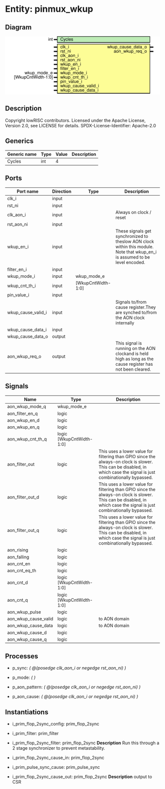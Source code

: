 # Entity: pinmux_wkup
## Diagram
![Diagram](pinmux_wkup.svg "Diagram")
## Description
Copyright lowRISC contributors.
 Licensed under the Apache License, Version 2.0, see LICENSE for details.
 SPDX-License-Identifier: Apache-2.0
 
## Generics
| Generic name | Type | Value | Description |
| ------------ | ---- | ----- | ----------- |
| Cycles       | int  | 4     |             |
## Ports
| Port name          | Direction | Type               | Description                                                                                                                  |
| ------------------ | --------- | ------------------ | ---------------------------------------------------------------------------------------------------------------------------- |
| clk_i              | input     |                    |                                                                                                                              |
| rst_ni             | input     |                    |                                                                                                                              |
| clk_aon_i          | input     |                    | Always on clock / reset                                                                                                      |
| rst_aon_ni         | input     |                    |                                                                                                                              |
| wkup_en_i          | input     |                    | These signals get synchronized to theslow AON clock within this module. Note that wkup_en_i is assumed to be level encoded.  |
| filter_en_i        | input     |                    |                                                                                                                              |
| wkup_mode_i        | input     | wkup_mode_e        |                                                                                                                              |
| wkup_cnt_th_i      | input     | [WkupCntWidth-1:0] |                                                                                                                              |
| pin_value_i        | input     |                    |                                                                                                                              |
| wkup_cause_valid_i | input     |                    | Signals to/from cause register.They are synched to/from the AON clock internally                                             |
| wkup_cause_data_i  | input     |                    |                                                                                                                              |
| wkup_cause_data_o  | output    |                    |                                                                                                                              |
| aon_wkup_req_o     | output    |                    | This signal is running on the AON clockand is held high as long as the cause register has not been cleared.                  |
## Signals
| Name                 | Type                     | Description                                                                                                                                                            |
| -------------------- | ------------------------ | ---------------------------------------------------------------------------------------------------------------------------------------------------------------------- |
| aon_wkup_mode_q      | wkup_mode_e              |                                                                                                                                                                        |
| aon_filter_en_q      | logic                    |                                                                                                                                                                        |
| aon_wkup_en_d        | logic                    |                                                                                                                                                                        |
| aon_wkup_en_q        | logic                    |                                                                                                                                                                        |
| aon_wkup_cnt_th_q    | logic [WkupCntWidth-1:0] |                                                                                                                                                                        |
| aon_filter_out       | logic                    | This uses a lower value for filtering than GPIO since the always-on clock is slower. This can be disabled, in which case the signal is just combinationally bypassed.  |
| aon_filter_out_d     | logic                    | This uses a lower value for filtering than GPIO since the always-on clock is slower. This can be disabled, in which case the signal is just combinationally bypassed.  |
| aon_filter_out_q     | logic                    | This uses a lower value for filtering than GPIO since the always-on clock is slower. This can be disabled, in which case the signal is just combinationally bypassed.  |
| aon_rising           | logic                    |                                                                                                                                                                        |
| aon_falling          | logic                    |                                                                                                                                                                        |
| aon_cnt_en           | logic                    |                                                                                                                                                                        |
| aon_cnt_eq_th        | logic                    |                                                                                                                                                                        |
| aon_cnt_d            | logic [WkupCntWidth-1:0] |                                                                                                                                                                        |
| aon_cnt_q            | logic [WkupCntWidth-1:0] |                                                                                                                                                                        |
| aon_wkup_pulse       | logic                    |                                                                                                                                                                        |
| aon_wkup_cause_valid | logic                    | to AON domain                                                                                                                                                          |
| aon_wkup_cause_data  | logic                    | to AON domain                                                                                                                                                          |
| aon_wkup_cause_d     | logic                    |                                                                                                                                                                        |
| aon_wkup_cause_q     | logic                    |                                                                                                                                                                        |
## Processes
- p_sync: _( @(posedge clk_aon_i or negedge rst_aon_ni) )_

- p_mode: _(  )_

- p_aon_pattern: _( @(posedge clk_aon_i or negedge rst_aon_ni) )_

- p_aon_cause: _( @(posedge clk_aon_i or negedge rst_aon_ni) )_

## Instantiations
- i_prim_flop_2sync_config: prim_flop_2sync
- i_prim_filter: prim_filter
- i_prim_flop_2sync_filter: prim_flop_2sync
**Description**
Run this through a 2 stage synchronizer to
prevent metastability.

- i_prim_flop_2sync_cause_in: prim_flop_2sync
- i_prim_pulse_sync_cause: prim_pulse_sync
- i_prim_flop_2sync_cause_out: prim_flop_2sync
**Description**
output to CSR

